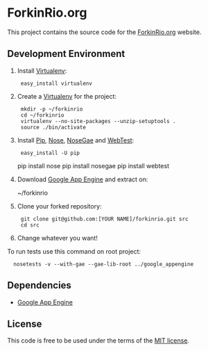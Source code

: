 # ForkinRio.org

This project contains the source code for the [ForkinRio.org][fk] website.

## Development Environment

1. Install [Virtualenv][v]:

        easy_install virtualenv

1. Create a [Virtualenv][v] for the project:

        mkdir -p ~/forkinrio
        cd ~/forkinrio
        virtualenv --no-site-packages --unzip-setuptools .
        source ./bin/activate
    
2. Install [Pip][p], [Nose][n], [NoseGae][ng] and [WebTest][wt]:

    	easy_install -U pip
      pip install nose
      pip install nosegae
    	pip install webtest

3. Download [Google App Engine][gae] and extract on:

     ~/forkinrio

4. Clone your forked repository:

    	git clone git@github.com:[YOUR NAME]/forkinrio.git src
    	cd src

5. Change whatever you want!


To run tests use this command on root project:

      nosetests -v --with-gae --gae-lib-root ../google_appengine

## Dependencies

* [Google App Engine][gae]

## License

This code is free to be used under the terms of the [MIT license][mit].


[v]:	http://pypi.python.org/pypi/virtualenv
[p]:	http://pypi.python.org/pypi/pip
[n]:  http://pypi.python.org/pypi/nose/0.11.3
[ng]: http://pypi.python.org/pypi/NoseGAE/0.1.7
[wt]: http://pypi.python.org/pypi/WebTest/1.2.1
[fk]:	http://forkinrio.org
[gae]:	http://code.google.com/appengine/docs/python/overview.html
[mit]:	http://www.opensource.org/licenses/mit-license.php

